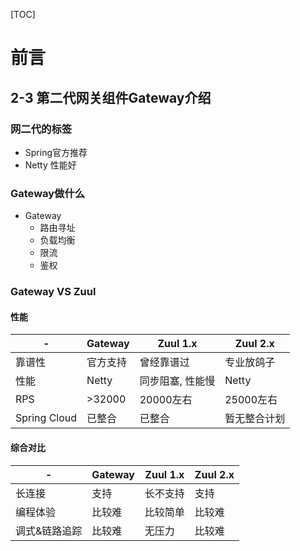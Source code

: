 [TOC]

# 前言

## 2-3 第二代网关组件Gateway介绍

### 网二代的标签

- Spring官方推荐
- Netty 性能好

### Gateway做什么

- Gateway
    - 路由寻址
    - 负载均衡
    - 限流
    - 鉴权
    
### Gateway VS Zuul

#### 性能

 -| Gateway | Zuul 1.x | Zuul 2.x|
---|---|---|---
靠谱性 | 官方支持 | 曾经靠谱过 | 专业放鸽子
性能 | Netty | 同步阻塞, 性能慢 | Netty
RPS | >32000 | 20000左右 | 25000左右
Spring Cloud | 已整合 | 已整合 | 暂无整合计划

#### 综合对比

 -| Gateway | Zuul 1.x | Zuul 2.x|
---|---|---|---
长连接 | 支持 | 长不支持 | 支持
编程体验 | 比较难 | 比较简单 | 比较难
调式&链路追踪 | 比较难 | 无压力 | 比较难